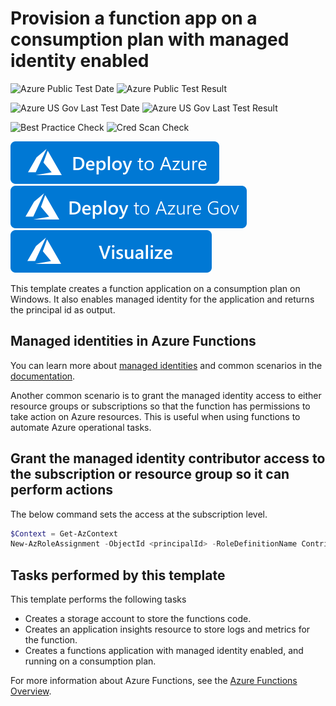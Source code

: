 # Provision a function app on a consumption plan with managed identity enabled

![Azure Public Test Date](https://azurequickstartsservice.blob.core.windows.net/badges/101-functions-managed-identity/PublicLastTestDate.svg)
![Azure Public Test Result](https://azurequickstartsservice.blob.core.windows.net/badges/101-functions-managed-identity/PublicDeployment.svg)

![Azure US Gov Last Test Date](https://azurequickstartsservice.blob.core.windows.net/badges/101-functions-managed-identity/FairfaxLastTestDate.svg)
![Azure US Gov Last Test Result](https://azurequickstartsservice.blob.core.windows.net/badges/101-functions-managed-identity/FairfaxDeployment.svg)

![Best Practice Check](https://azurequickstartsservice.blob.core.windows.net/badges/101-functions-managed-identity/BestPracticeResult.svg)
![Cred Scan Check](https://azurequickstartsservice.blob.core.windows.net/badges/101-functions-managed-identity/CredScanResult.svg)

[![Deploy To Azure](https://raw.githubusercontent.com/Azure/azure-quickstart-templates/master/1-CONTRIBUTION-GUIDE/images/deploytoazure.svg?sanitize=true)]("https://portal.azure.com/#create/Microsoft.Template/uri/https%3A%2F%2Fraw.githubusercontent.com%2FAzure%2Fazure-quickstart-templates%2Fmaster%2F101-functions-managed-identity%2Fazuredeploy.json")
[![Deploy To Azure US Gov](https://raw.githubusercontent.com/Azure/azure-quickstart-templates/master/1-CONTRIBUTION-GUIDE/images/deploytoazuregov.svg?sanitize=true)]("https://portal.azure.us/#create/Microsoft.Template/uri/https%3A%2F%2Fraw.githubusercontent.com%2FAzure%2Fazure-quickstart-templates%2Fmaster%2F101-functions-managed-identity%2Fazuredeploy.json")
[![Visualize](https://raw.githubusercontent.com/Azure/azure-quickstart-templates/master/1-CONTRIBUTION-GUIDE/images/visualizebutton.svg?sanitize=true)]("http://armviz.io/#/?load=https%3A%2F%2Fraw.githubusercontent.com%2FAzure%2Fazure-quickstart-templates%2Fmaster%2F101-functions-managed-identity%2Fazuredeploy.json")

This template creates a function application on a consumption plan on Windows. It also enables managed identity for the application and returns the principal id as output.

## Managed identities in Azure Functions

You can learn more about [managed identities](https://docs.microsoft.com/en-us/azure/app-service/overview-managed-identity) and common scenarios in the [documentation](https://docs.microsoft.com/en-us/azure/app-service/overview-managed-identity#obtaining-tokens-for-azure-resources).

Another common scenario is to grant the managed identity access to either resource groups or subscriptions so that the function has permissions to take action on Azure resources. This is useful when using functions to automate Azure operational tasks.

## Grant the managed identity contributor access to the subscription or resource group so it can perform actions

The below command sets the access at the subscription level.

```powershell
$Context = Get-AzContext
New-AzRoleAssignment -ObjectId <principalId> -RoleDefinitionName Contributor -Scope "/subscriptions/$($Context.Subscription)"
```

## Tasks performed by this template

This template performs the following tasks

* Creates a storage account to store the functions code.
* Creates an application insights resource to store logs and metrics for the function.
* Creates a functions application with managed identity enabled, and running on a consumption plan.

For more information about Azure Functions, see the [Azure Functions Overview](https://azure.microsoft.com/en-us/documentation/articles/functions-overview/).
